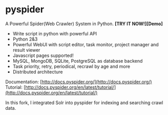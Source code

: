 pyspider 
========

A Powerful Spider(Web Crawler) System in Python. **[TRY IT NOW!][Demo]**

- Write script in python with powerful API
- Python 2&3
- Powerful WebUI with script editor, task monitor, project manager and result viewer
- Javascript pages supported!
- MySQL, MongoDB, SQLite, PostgreSQL as database backend 
- Task priority, retry, periodical, recrawl by age and more
- Distributed architecture

Documentation: [http://docs.pyspider.org/](http://docs.pyspider.org/)  
Tutorial: [http://docs.pyspider.org/en/latest/tutorial/](http://docs.pyspider.org/en/latest/tutorial/)


In this fork, I integrated Solr into pyspider for indexing and searching crawl data.

